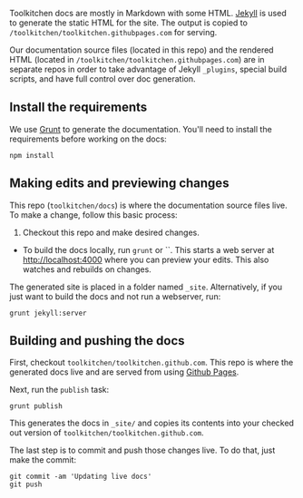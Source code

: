 Toolkitchen docs are mostly in Markdown with some HTML. [Jekyll][jekyll] is used to generate the static HTML for the site. The output is copied to
`/toolkitchen/toolkitchen.githubpages.com` for serving.

Our documentation source files (located in this repo) and the rendered HTML (located in `/toolkitchen/toolkitchen.githubpages.com`)
are in separate repos in order to take advantage of Jekyll `_plugins`, special build scripts, and have full control
over doc generation.

## Install the requirements

We use [Grunt][grunt] to generate the documentation. You'll need to install the requirements before working on the docs:

    npm install

## Making edits and previewing changes

This repo (`toolkitchen/docs`) is where the documentation source files live. To make a change, follow this basic process:

1. Checkout this repo and make desired changes.
- To build the docs locally, run `grunt` or ``. This starts a web server at
[http://localhost:4000](http://localhost:4000) where you can preview your edits. This also watches and rebuilds on changes.

The generated site is placed in a folder named `_site`. Alternatively, if you just want to build the docs and not run a webserver, run:

    grunt jekyll:server

## Building and pushing the docs

First, checkout `toolkitchen/toolkitchen.github.com`. This repo is where the generated docs live
and are served from using [Github Pages](https://help.github.com/categories/20/articles).

Next, run the `publish` task:

    grunt publish

This generates the docs in `_site/` and copies its contents into your checked out version
of `toolkitchen/toolkitchen.github.com`.

The last step is to commit and push those changes live. To do that, just make the commit:

    git commit -am 'Updating live docs'
    git push

[jekyll]: https://github.com/mojombo/jekyll
[grunt]: http://gruntjs.com/
